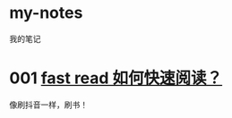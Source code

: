 # my-notes
我的笔记
# 001 [fast read 如何快速阅读？](https://github.com/paipong/my-notes/blob/master/fast%20reading.md)
像刷抖音一样，刷书！
